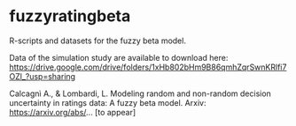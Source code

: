 # fuzzyratingbeta

R-scripts and datasets for the fuzzy beta model.

Data of the simulation study are available to download here: https://drive.google.com/drive/folders/1xHb802bHm9B86qmhZqrSwnKRlfi7OZl_?usp=sharing

Calcagnì A., & Lombardi, L. Modeling random and non-random decision uncertainty in ratings data: A fuzzy beta model. Arxiv: https://arxiv.org/abs/... [to appear]
